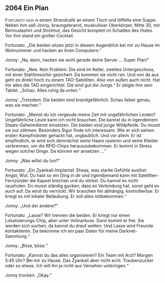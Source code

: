 ## **2064** Ein Plan

<span style="font-variant:small-caps;">Fortunato saß in</span> einem Strandcafé an einem Tisch und löffelte eine Suppe.
Neben ihm saß Jonny, braungebrannt, muskulöser Oberkörper, Mitte 30, mit Bermudashirt und Strohhut, das Gesicht komplett im Schatten des Hutes.
Vor ihm stand ein großer Cocktail.

Fortunato: „Die beiden sitzen jetzt in diesem Augenblick bei mir zu Hause im Wohnzimmer und hacken an ihren Computern.“

Jonny: „Na, dann, hacken sie wohl gerade deine Server … Super Plan!“

Fortunato: „Nee.
Kein Problem.
Die sind im Keller, zweites Untergeschoss, mit einer Stahltresortür gesichert.
Da kommen sie nicht ran.
Und von da aus geht es direkt hoch zu einem TAO-Satelliten.
Also von außen auch nicht.
Hat mir alles die TAO eingerichtet.
Die sind gut die Jungs.“
Er zeigte ihm sein Tablet.
„Schau.
Alles ruhig da unten.“

Jonny: „Trotzdem.
Die beiden sind brandgefährlich.
Schau lieber genau, was sie machen.“

Fortunato: „Meinst du ich vergeude meine Zeit mit ungefährlichen Leuten?
Ungefährliche Leute kann ich nicht brauchen.
Die kannst du in irgendeinem Staats-Geheimdienst einsetzen.
Die beiden sind junge Wildpferde.
Du musst sie nur zähmen.
Besonders Sigur finde ich interessant.
Wie er sich seinen ersten Kampfroboter gehackt hat, unglaublich.
Und vor allem: Er ist empfindlich, er wird sich demnächst seine Haare rasieren und seine Kleider verbrennen, um die RFID-Chips herauszubekommen.
Er kommt in Stress wegen solcher Dinge.
Da können wir ansetzen ...“

Jonny: „Was willst du tun?“

Fortunato: „Ein Zyankali-Implantat.
Etwas, was starke Gefühle auslöst: Angst, Wut.
Du hast so ein Ding in dir und irgendjemand kann mit Satelliten-Fernzünder die Kapsel brechen und du stirbst.
Du kannst es nicht rausholen.
Du musst ständig gucken, dass es Verbindung hat, sonst geht es auch auf.
Da wirst du verrückt.
Wir brauchen ihn abhängig, kontrollierbar.
Er kriegt es mit lokaler Betäubung.
Er soll alles mitbekommen.“

Jonny: „Und der andere?“

Fortunato: „Lasse?
Wir trennen die beiden.
Er kriegt nur einen Lokalisierungs-Chip, aber unter Vollnarkose.
Dann kommt er frei.
Sie werden sich suchen, da kannst du drauf wetten.
Und Lasse wird Freunde kontaktieren.
Da bekomme ich ein paar Daten für meine Darknet-Sammlung.“

Jonny: „Böse, böse.“

Fortunato: „Kannst du das alles organisieren?
Ein Team mit Arzt?
Morgen 5:45 Uhr?
Bei mir zu Hause.
Das Zyankali aber nicht echt.
Traubenzucker oder so etwas.
Ich will ihn ja nicht aus Versehen umbringen.“

Jonny trocken: „Okay.“
